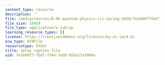 ```yaml
---
content_type: resource
description: ''
file: /media/courses/8-06-quantum-physics-iii-spring-2018/fe3e0df7fbd7774e1edd052e17a3966a_BkCyJ6Nr7qU.srt
file_size: 15459
file_type: application/x-subrip
learning_resource_types: []
license: https://creativecommons.org/licenses/by-nc-sa/4.0/
ocw_type: OCWFile
resourcetype: Other
title: 3play caption file
uid: fe3e0df7-fbd7-774e-1edd-052e17a3966a
---
```

